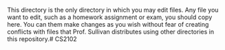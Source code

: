 This directory is the only directory in which you may edit files. Any
file you want to edit, such as a homework assignment or exam, you
should copy here. You can them make changes as you wish without fear
of creating conflicts with files that Prof. Sullivan distributes using
other directories in this repository.# CS2102
